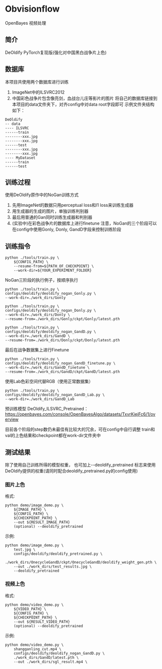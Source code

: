 # Obvisionflow
OpenBayes 视频处理

## 简介
DeOldify PyTorch复现版(强化对中国黑白战争片上色)



## 数据库
本项目共使用两个数据库进行训练
1. ImageNet中的ILSVRC2012
2. 中国彩色战争片包含像亮剑，血战台儿庄等影片的图片
将自己的数据库链接到本项目的data文件夹下，对齐config中对data root字段即可
示例文件夹结构如下：
```
DeOldify
-- data
---- ILSVRC
------train
--------xxx.jpg
--------xxx.jpg
------test
--------xxx.jpg
--------xxx.jpg
---- MyDataset
------train
------test
```

## 训练过程
使用DeOldify原作中的NoGan训练方式
1. 先用ImageNet的数据只用perceptual loss和l1 loss来训练生成器
2. 用生成器的生成的图片，单独训练判别器
3. 最后用普通的Gan同时训练生成器和判别器
4. (实验中)在彩色战争片的数据库上进行finetune
注意，NoGan的三个阶段可以在config中使用Gonly, Donly, GandD字段来控制训练阶段


## 训练指令

```
python ./tools/train.py \
	${CONFIG_PATH} \
	--resume-from=${PATH_OF_CHECKPOINT} \
	--work-dir=${YOUR_EXPERIMENT_FOLDER}
```

NoGan三阶段的执行例子，按顺序执行
```
python ./tools/train.py \
configs/deoldify/deoldify_nogan_Gonly.py \
--work-dir=./work_dirs/Gonly

python ./tools/train.py \
configs/deoldify/deoldify_nogan_Donly.py \
--work-dir=./work_dirs/Donly \
--resume-from=./work_dirs/Gonly/ckpt/Gonly/latest.pth

python ./tools/train.py \
configs/deoldify/deoldify_nogan_GandD.py \
--work-dir=./work_dirs/GandD \
--resume-from=./work_dirs/Donly/ckpt/Donly/latest.pth
```

最后在战争数据集上进行Finetune

```
python ./tools/train.py \
configs/deoldify/deoldify_nogan_GandD_finetune.py \
--work-dir=./work_dirs/GandD_finetune \
--resume-from=./work_dirs/GandD/ckpt/GandD/latest.pth
```

使用Lab色彩空间代替RGB（使用正常数据集）

```
python ./tools/train.py \
configs/deoldify/deoldify_nogan_GandD_Lab.py \
--work-dir=./work_dirs/GandD_Lab
```


预训练模型 DeOldify_ILSVRC_Pretrained：https://openbayes.com/console/OpenBayesAlgo/datasets/TxvrKiejFc6/1/overview

目前各个阶段的step数仍未最佳有比较大的冗余，可在config中自行调整
train和val的上色结果和checkpoint都在work-dir文件夹中

## 测试结果
除了使用自己训练所得的模型权重，
也可加上--deoldify_pretrained 标志来使用DeOldify提供的权重(请同时配合deoldify_pretrained.py的config使用)

### 图片上色
格式:

```
python demo/image_demo.py \
	${IMAGE_PATH} \
	${CONFIG_PATH} \
	${CHECKPOINT_PATH} \
	--out ${RESULT_IMAGE_PATH}
	(optional) --deoldify_pretrained
```
示例:

```
python demo/image_demo.py \
	test.jpg \
	configs/deoldify/deoldify_pretrained.py \
	./work_dirs/OnecycleGandD/ckpt/OnecycleGandD/deoldify_weight_gen.pth \
	--out ./work_dirs/test_results.jpg \
	--deoldify_pretrained
```

### 视频上色
格式:

```
python demo/video_demo.py \
	${VIDEO_PATH} \
	${CONFIG_PATH} \
	${CHECKPOINT_PATH} \
	--out ${RESULT_VIDEO_PATH}
	(optional) --deoldify_pretrained
```
示例:

```
python demo/video_demo.py \
	shangganling_cut.mp4 \
	configs/deoldify/deoldify_nogan_GandD.py \
	./work_dirs/GandD/latest.pth \
	--out ./work_dirs/sgl_result.mp4 \
```
